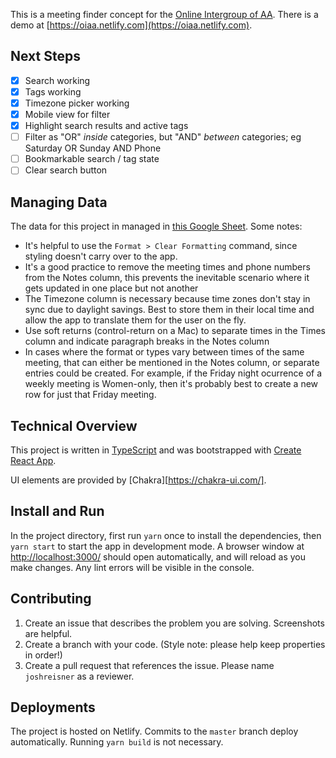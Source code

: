 This is a meeting finder concept for the [Online Intergroup of AA](http://aa-intergroup.org/). There is a demo at [https://oiaa.netlify.com](https://oiaa.netlify.com).

## Next Steps

- [x] Search working
- [x] Tags working
- [x] Timezone picker working
- [x] Mobile view for filter
- [x] Highlight search results and active tags
- [ ] Filter as "OR" _inside_ categories, but "AND" _between_ categories; eg Saturday OR Sunday AND Phone
- [ ] Bookmarkable search / tag state
- [ ] Clear search button

## Managing Data

The data for this project in managed in [this Google Sheet](https://docs.google.com/spreadsheets/d/1UwTJNdzpGHKL8Vuig37SBk_pYKlA9xJgjjfOGyAeD_4/edit#gid=0). Some notes:

- It's helpful to use the `Format > Clear Formatting` command, since styling doesn't carry over to the app.
- It's a good practice to remove the meeting times and phone numbers from the Notes column, this prevents the inevitable scenario where it gets updated in one place but not another
- The Timezone column is necessary because time zones don't stay in sync due to daylight savings. Best to store them in their local time and allow the app to translate them for the user on the fly.
- Use soft returns (control-return on a Mac) to separate times in the Times column and indicate paragraph breaks in the Notes column
- In cases where the format or types vary between times of the same meeting, that can either be mentioned in the Notes column, or separate entries could be created. For example, if the Friday night ocurrence of a weekly meeting is Women-only, then it's probably best to create a new row for just that Friday meeting.

## Technical Overview

This project is written in [TypeScript](https://www.typescriptlang.org/) and was bootstrapped with [Create React App](https://github.com/facebook/create-react-app).

UI elements are provided by [Chakra][https://chakra-ui.com/].

## Install and Run

In the project directory, first run `yarn` once to install the dependencies, then `yarn start` to start the app in development mode. A browser window at [http://localhost:3000/](http://localhost:3000/) should open automatically, and will reload as you make changes. Any lint errors will be visible in the console.

## Contributing

1. Create an issue that describes the problem you are solving. Screenshots are helpful.
1. Create a branch with your code. (Style note: please help keep properties in order!)
1. Create a pull request that references the issue. Please name `joshreisner` as a reviewer.

## Deployments

The project is hosted on Netlify. Commits to the `master` branch deploy automatically. Running `yarn build` is not necessary.
